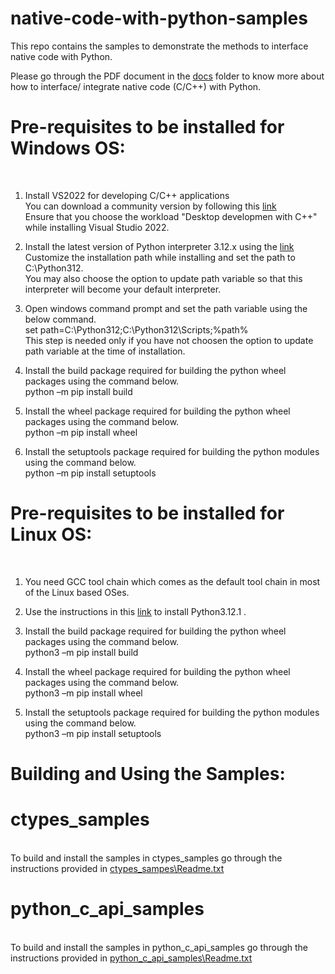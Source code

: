 # native-code-with-python-samples
This repo contains the samples to demonstrate the methods to interface native code with Python.

Please go through the PDF document in the [docs](https://github.com/jpshivakavi/nativecode_with_python/tree/main/docs) folder to know more about how to interface/ integrate 
native code (C/C++) with Python.


# Pre-requisites to be installed for Windows OS:
<br />

1. Install VS2022 for developing C/C++ applications
    <br />You can download a community version by following this [link](https://visualstudio.microsoft.com/thank-you-downloading-visual-studio/?sku=Community&channel=Release&version=VS2022&source=VSLandingPage&passive=false&cid=2030)
    <br />Ensure that you choose the workload "Desktop developmen with C++" while installing Visual Studio 2022.
    <br />

2. Install the latest version of Python interpreter 3.12.x using the [link](https://www.python.org/ftp/python/3.12.1/python-3.12.1-amd64.exe)
    <br />Customize the installation path while installing and set the path to C:\Python312.
    <br />You may also choose the option to update path variable so that this interpreter will become your default interpreter.
    <br />

3. Open windows command prompt and set the path variable using the below command.
   <br />set path=C:\Python312;C:\Python312\Scripts;%path%
   <br />This step is needed only if you have not choosen the option to update path variable at the time of installation.
   <br />

4. Install the build package required for building the python wheel packages using the command below.
   <br />python –m pip install build
   <br />

5. Install the wheel package required for building the python wheel packages using the command below.
   <br />python –m pip install wheel
   <br />

6. Install the setuptools package required for building the python modules using the command below.
   <br />python –m pip install setuptools
   <br />


# Pre-requisites to be installed for Linux OS:
<br />

1. You need GCC tool chain which comes as the default tool chain in most of the Linux based OSes.
   <br />

2. Use the instructions in this [link](https://phoenixnap.com/kb/how-to-install-python-3-ubuntu) to install Python3.12.1 .
   <br />

3. Install the build package required for building the python wheel packages using the command below.
   <br />python3 –m pip install build
   <br />

4. Install the wheel package required for building the python wheel packages using the command below.
   <br />python3 –m pip install wheel
   <br />

5. Install the setuptools package required for building the python modules using the command below.
   <br />python3 –m pip install setuptools
   <br />


# Building and Using the Samples:
# ctypes_samples
<br />To build and install the samples in ctypes_samples go through the instructions provided in [ctypes_sampes\Readme.txt](https://github.com/jpshivakavi/nativecode_with_python/blob/main/ctypes_samples/Readme.txt)
<br />

# python_c_api_samples
<br />To build and install the samples in python_c_api_samples go through the instructions provided in [python_c_api_samples\Readme.txt](https://github.com/jpshivakavi/nativecode_with_python/blob/main/python_c_api_samples/Readme.txt)
<br />
